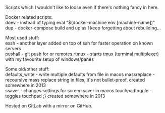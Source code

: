 Scripts which I wouldn't like to loose even if there's nothing fancy in here.

Docker related scripts:  
doev - instead of typing eval "$(docker-machine env [machine-name])"  
dup - docker-compose build and up as I keep forgetting about rebuilding...

Most used stuff:  
essh - another layer added on top of ssh for faster operation on known servers  
pushall - git push for or remotes
rtmux - starts tmux (terminal multiplexer) with my favourite setup of windows/panes

Some old/other stuff:  
defaults_write - write multiple defaults from file in macos
massreplace - recoursive mass replace string in files, it's not bullet-proof, created somewhere in 2013  
ssaver - changes settings for screen saver in macos
touchpadtoggle - toggles touchpad ;} created somewhere in 2013

Hosted on GitLab with a mirror on GitHub.

